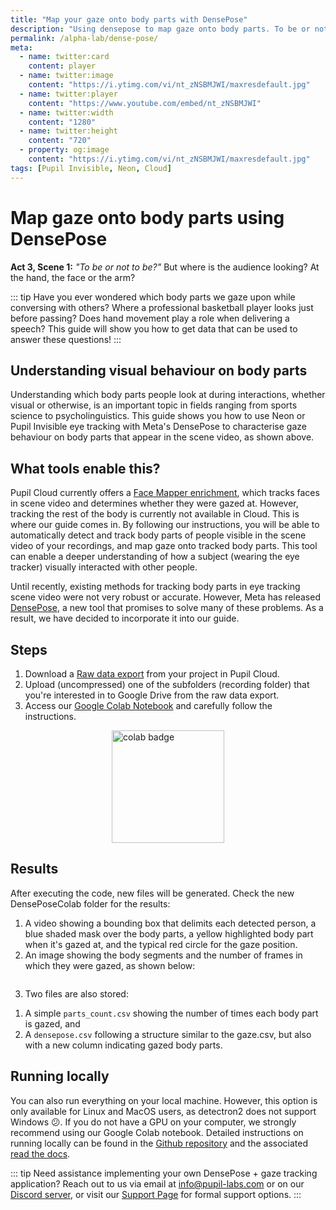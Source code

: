 ```yaml
---
title: "Map your gaze onto body parts with DensePose"
description: "Using densepose to map gaze onto body parts. To be or not to be? proclaims Prince Hamlet while holding a skull in his hand. But, where is the audience looking? At the hand, at the arm, or the face?"
permalink: /alpha-lab/dense-pose/
meta:
  - name: twitter:card
    content: player
  - name: twitter:image
    content: "https://i.ytimg.com/vi/nt_zNSBMJWI/maxresdefault.jpg"
  - name: twitter:player
    content: "https://www.youtube.com/embed/nt_zNSBMJWI"
  - name: twitter:width
    content: "1280"
  - name: twitter:height
    content: "720"
  - property: og:image
    content: "https://i.ytimg.com/vi/nt_zNSBMJWI/maxresdefault.jpg"
tags: [Pupil Invisible, Neon, Cloud]
---
```

# Map gaze onto body parts using DensePose

<TagLinks />
<Youtube src="nt_zNSBMJWI"/>

**Act 3, Scene 1:**  *"To be or not to be?"* But where is the audience looking? At the hand, the face or the arm? <br>

::: tip
Have you ever wondered which body parts we gaze upon while conversing with others? Where a professional basketball player looks just before passing? Does hand movement play a role when delivering a speech? This guide will show you how to get data that can be used to answer these questions!
:::

## Understanding visual behaviour on body parts

Understanding which body parts people look at during interactions, whether visual or otherwise, is an important topic in fields ranging from sports science to psycholinguistics. This guide shows you how to use Neon or Pupil Invisible eye tracking with Meta's DensePose to characterise gaze behaviour on body parts that appear in the scene video, as shown above.

## What tools enable this?

Pupil Cloud currently offers a [Face Mapper enrichment](/enrichments/face-mapper/), which tracks faces in scene video and determines whether they were gazed at. However, tracking the rest of the body is currently not available in Cloud. This is where our guide comes in. By following our instructions, you will be able to automatically detect and track body parts of people visible in the scene video of your recordings, and map gaze onto tracked body parts. This tool can enable a deeper understanding of how a subject (wearing the eye tracker) visually interacted with other people.

Until recently, existing methods for tracking body parts in eye tracking scene video were not very robust or accurate. However, Meta has released [DensePose](https://arxiv.org/abs/1802.00434), a new tool that promises to solve many of these problems. As a result, we have decided to incorporate it into our guide.

## Steps

1. Download a [Raw data export]() from your project in Pupil Cloud.
2. Upload (uncompressed) one of the subfolders (recording folder) that you're interested in to Google Drive from the raw data export.
3. Access our [Google Colab Notebook](https://colab.research.google.com/drive/1s6mBNAhcnxhJlqxeaQ2IZMk_Ca381p25?usp=sharing) and carefully follow the instructions.

<div class="mb-4" style="display:flex;justify-content:center;">
  <a href="https://colab.research.google.com/drive/1s6mBNAhcnxhJlqxeaQ2IZMk_Ca381p25?usp=sharing" target="_blank">
    <img style="width:180px" src="https://img.shields.io/static/v1?label=&message=Open%20in%20Google%20Colab&color=blue&labelColor=grey&logo=Google%20Colab&logoColor=#F9AB00" alt="colab badge">
  </a>
</div>

<div class="mb-4" style="display:flex;justify-content:center;">
  <v-img class="rounded" :src="require(`../media/alpha-lab/densepose-colab.png`)" width="100%" />
</div>

## Results

After executing the code, new files will be generated. Check the new DensePoseColab folder for the results:

1. A video showing a bounding box that delimits each detected person, a blue shaded mask over the body parts, a yellow highlighted body part when it's gazed at, and the typical red circle for the gaze position.
2. An image showing the body segments and the number of frames in which they were gazed, as shown below:
    
<div class="mb-4" style="display:flex;justify-content:center;">
  <v-img class="rounded" :src="require(`../media/alpha-lab/densepose-result.png`)" width="100%" />
</div>
    
3. Two files are also stored: 
  1) A simple `parts_count.csv` showing the number of times each body part is gazed, and 
  2) A `densepose.csv` following a structure similar to the gaze.csv, but also with a new column indicating gazed body parts.

## Running locally

You can also run everything on your local machine. However, this option is only available for Linux and MacOS users, as detectron2 does not support Windows 😕. If you do not have a GPU on your computer, we strongly recommend using our Google Colab notebook. Detailed instructions on running locally can be found in the [Github repository](https://github.com/pupil-labs/densepose-module) and the associated [read the docs](https://densepose-module.readthedocs.io/).

::: tip 
Need assistance implementing your own DensePose + gaze tracking application? Reach out to us via email at [info@pupil-labs.com](mailto:info@pupil-labs.com) or on our [Discord server](https://pupil-labs.com/chat/), or visit our [Support Page](https://pupil-labs.com/products/support/) for formal support options.
:::